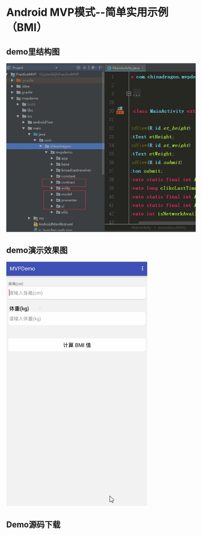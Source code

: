 # Android MVP模式--简单实用示例（BMI）


## demo里结构图
![image](images/mvp.jpg)

## demo演示效果图
![image](images/mvp_simple.gif)

## Demo源码下载

